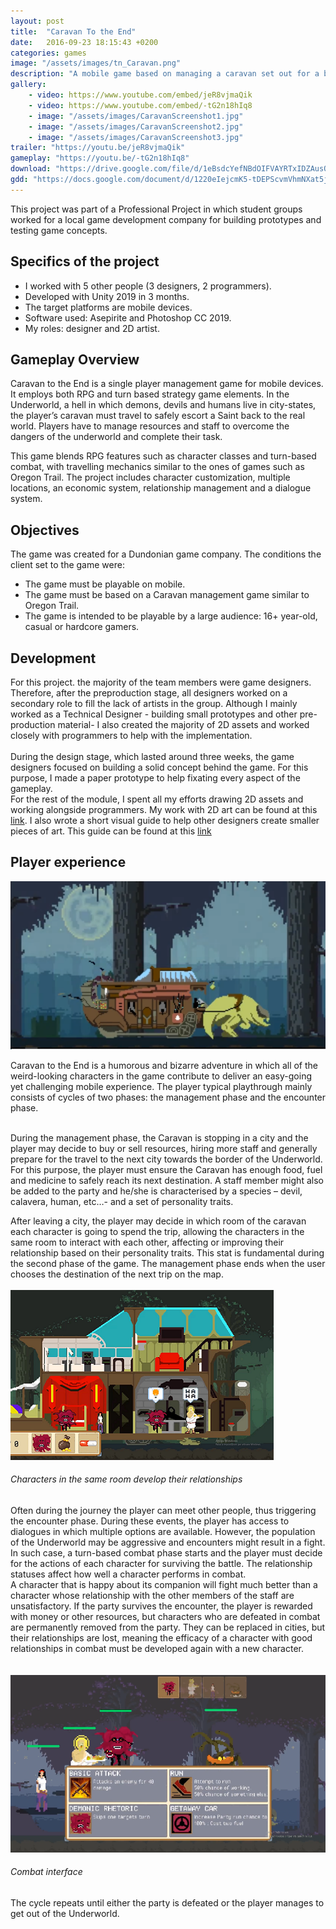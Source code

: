```yaml
---
layout: post
title:  "Caravan To the End"
date:   2016-09-23 18:15:43 +0200
categories: games
image: "/assets/images/tn_Caravan.png"
description: "A mobile game based on managing a caravan set out for a bizarre voyage"
gallery:
    - video: https://www.youtube.com/embed/jeR8vjmaQik
    - video: https://www.youtube.com/embed/-tG2n18hIq8
    - image: "/assets/images/CaravanScreenshot1.jpg"
    - image: "/assets/images/CaravanScreenshot2.jpg"
    - image: "/assets/images/CaravanScreenshot3.jpg"
trailer: "https://youtu.be/jeR8vjmaQik"
gameplay: "https://youtu.be/-tG2n18hIq8"
download: "https://drive.google.com/file/d/1eBsdcYefNBdOIFVAYRTxIDZAusQxO6no/preview/"
gdd: "https://docs.google.com/document/d/1220eIejcmK5-tDEPScvmVhmNXat5jiPufRTYkXn4VAA/edit#heading=h.qmnpiv8i8d7q"
---
```


This project was part of a Professional Project in which student groups worked for a local game development company for building prototypes and testing game concepts.

## Specifics of the project

- I worked with 5 other people (3 designers, 2 programmers).
- Developed with Unity 2019 in 3 months.
- The target platforms are mobile devices.
- Software used: Asepirite and Photoshop CC 2019.
- My roles: designer and 2D artist.

##  Gameplay Overview

Caravan to the End is a single player management game for mobile devices. It employs both RPG and turn based strategy game elements. In the Underworld, a hell in which demons, devils and humans live in city-states, the player’s caravan must travel to safely escort a Saint back to the real world. Players have to manage resources and staff to overcome the dangers of the underworld and complete their task.

This game blends RPG features such as character classes and turn-based combat, with travelling mechanics similar to the ones of games such as Oregon Trail. The project includes character customization, multiple locations, an economic system, relationship management and a dialogue system.

## Objectives

The game was created for a Dundonian game company. The conditions the client set to the game were:
- The game must be playable on mobile.
- The game must be based on a Caravan management game similar to Oregon Trail.
- The game is intended to be playable by a large audience: 16+ year-old, casual or hardcore gamers.

## Development

For this project. the majority of the team members were game designers. Therefore, after the preproduction stage, all designers worked on a secondary role to fill the lack of artists in the group. Although I mainly worked as a Technical Designer - building small prototypes and other pre-production material-  I also created the majority of 2D assets and worked closely with programmers to help with the implementation.<br><br>
During the design stage, which lasted around three weeks,  the game designers focused on building a solid concept behind the game. For this purpose, I made a paper prototype to help fixating every aspect of the gameplay.<br>
For the rest of the module, I spent all my efforts drawing 2D assets and working alongside programmers. My work with 2D art can be found at this [link](https://docs.google.com/document/d/1VDcMwlx-2R0bZPVPG8BOrLjG_7cEkLUpau_JEw6U-sc/edit?usp=sharing). I also wrote a short visual guide to help other designers create smaller pieces of art. This guide can be found at this [link](https://docs.google.com/document/d/1e3SKPG2BHH4xRPQ9R4mNEU3egTuTHNPhKF8pj1WJNtU/edit?usp=sharing)


## Player experience

<img src="\assets\images\caravanScreenGeneral.png" class="img-fluid rounded" alt="Responsive image">

Caravan to the End is a humorous and bizarre adventure in which all of the weird-looking characters in the game contribute to deliver an easy-going yet challenging mobile experience. The player typical playthrough mainly consists of cycles of two phases: the management phase and the encounter phase.<br><br>

During the management phase, the Caravan is stopping in a city and the player may decide to buy or sell resources, hiring more staff and generally prepare for the travel to the next city towards the border of the Underworld. For this purpose, the player must ensure the Caravan has enough food, fuel and medicine to safely reach its next destination. A staff member might also be added to the party and he/she is characterised by a species – devil, calavera, human, etc…- and a set of personality traits.


<div class="row">
<div class="col">
After leaving a city, the player may decide in which room of the caravan each character is going to spend the trip, allowing the characters in the same room to interact with each other, affecting or improving their relationship based on their personality traits. This stat is fundamental during the second phase of the game. The management phase ends when the user chooses the destination of the next trip on the map.<br><br>
</div>
<div class="col">
<img src="\assets\images\caravanRelationships.png" class="img-fluid rounded" alt="Responsive image">
<h6>Characters in the same room develop their relationships</h6>
</div>
</div>
Often during the journey the player can meet other people, thus triggering the encounter phase. During these events, the player has access to dialogues in which multiple options are available. However, the population of the Underworld may be aggressive and encounters might result in a fight. In such case, a turn-based combat phase starts and the player must decide for the actions of each character for surviving the battle. The relationship statuses affect how well a character performs in combat.

<div class="row">
<div class="col">
 A character that is happy about its companion will fight much better than a character whose relationship with the other members of the staff are unsatisfactory. If the party survives the encounter, the player is rewarded with money or other resources, but characters who are defeated in combat are permanently removed from the party. They can be replaced in cities, but their relationships are lost, meaning the efficacy of a character with good relationships in combat must be developed again with a new character.<br><br><br>
</div>
<div class="col">
<img src="\assets\images\caravanFightScreen.png" class="img-fluid rounded" alt="Responsive image">
<h6>Combat interface</h6>
</div>
</div>

The cycle repeats until either the party is defeated or the player manages to get out of the Underworld.
